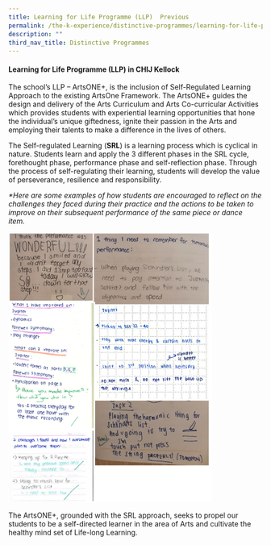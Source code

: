 ```yaml
---
title: Learning for Life Programme (LLP)  Previous
permalink: /the-k-experience/distinctive-programmes/learning-for-life-programme-llp/
description: ""
third_nav_title: Distinctive Programmes
---
```



<h4><strong>Learning for Life Programme (LLP) in CHIJ Kellock</strong></h4>
<p>The school&rsquo;s LLP &ndash; ArtsONE+, is the inclusion of Self-Regulated Learning Approach to the existing ArtsOne Framework. The ArtsONE+ guides the design and delivery of the Arts Curriculum and Arts Co-curricular Activities which provides students with experiential learning opportunities that hone the individual&rsquo;s unique giftedness, ignite their passion in the Arts and employing their talents to make a difference in the lives of others.&nbsp;</p>
<p>The Self-regulated Learning (<strong>SRL</strong>) is a learning process which is cyclical in nature. Students learn and apply the 3 different phases in the SRL cycle, forethought phase, performance phase and self-reflection phase. Through the process of self-regulating their learning, students will develop the value of perseverance, resilience and responsibility.</p>
<p><em>*Here are some examples of how students are encouraged to reflect on the challenges they faced during their practice and the actions to be taken to improve on their subsequent performance of the same piece or dance item.&nbsp;</em></p>
<img style="width: 80%;" src="/images/llp.png" />
<p>The ArtsONE+, grounded with the SRL approach, seeks to propel our students to be a self-directed learner in the area of Arts and cultivate the healthy mind set of Life-long Learning.</p>